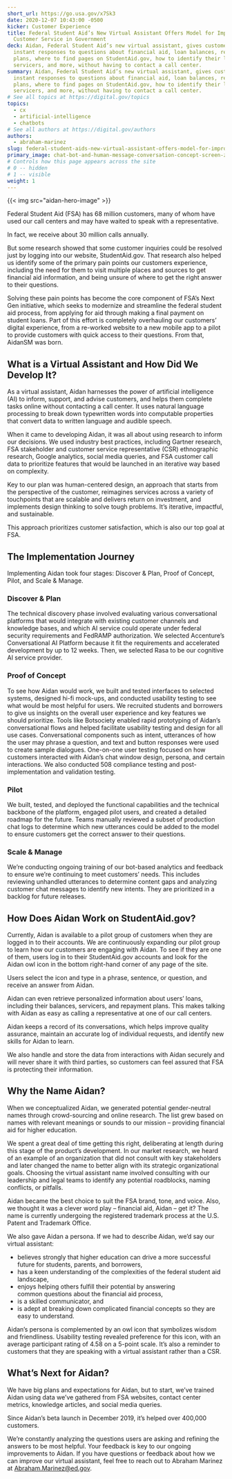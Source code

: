 ```yaml
---
short_url: https://go.usa.gov/x7Sk3
date: 2020-12-07 10:43:00 -0500
kicker: Customer Experience
title: Federal Student Aid’s New Virtual Assistant Offers Model for Improved
  Customer Service in Government
deck: Aidan, Federal Student Aid’s new virtual assistant, gives customers
  instant responses to questions about financial aid, loan balances, repayment
  plans, where to find pages on StudentAid.gov, how to identify their loan
  servicers, and more, without having to contact a call center.
summary: Aidan, Federal Student Aid’s new virtual assistant, gives customers
  instant responses to questions about financial aid, loan balances, repayment
  plans, where to find pages on StudentAid.gov, how to identify their loan
  servicers, and more, without having to contact a call center.
# See all topics at https://digital.gov/topics
topics:
  - cx
  - artificial-intelligence
  - chatbots
# See all authors at https://digital.gov/authors
authors:
  - abraham-marinez
slug: federal-student-aids-new-virtual-assistant-offers-model-for-improved-customer-service-in-government
primary_image: chat-bot-and-human-message-conversation-concept-screen-zapp2photo-istock-thinkstock-680288346
# Controls how this page appears across the site
# 0 -- hidden
# 1 -- visible
weight: 1
---
```

{{< img src="aidan-hero-image" >}}

Federal Student Aid (FSA) has 68 million customers, many of whom have used our call centers and may have waited to speak with a representative. 

In fact, we receive about 30 million calls annually.  

But some research showed that some customer inquiries could be resolved just by logging into our website, StudentAid.gov. That research also helped us identify some of the primary pain points our customers experience, including the need for them to visit multiple places and sources to get financial aid information, and being unsure of where to get the right answer to their questions.

Solving these pain points has become the core component of FSA’s Next Gen initiative, which seeks to modernize and streamline the federal student aid process, from applying for aid through making a final payment on student loans. Part of this effort is completely overhauling our customers’ digital experience, from a re-worked website to a new mobile app to a pilot to provide customers with quick access to their questions. From that, AidanSM was born.

## What is a Virtual Assistant and How Did We Develop It?

As a virtual assistant, Aidan harnesses the power of artificial intelligence (AI) to inform, support, and advise customers, and helps them complete tasks online without contacting a call center. It uses natural language processing to break down typewritten words into computable properties that convert data to written language and audible speech. 

When it came to developing Aidan, it was all about using research to inform our decisions. We used industry best practices, including Gartner research, FSA stakeholder and customer service representative (CSR) ethnographic research, Google analytics, social media queries, and FSA customer call data to prioritize features that would be launched in an iterative way based on complexity.

Key to our plan was human-centered design, an approach that starts from the perspective of the customer, reimagines services across a variety of touchpoints that are scalable and delivers return on investment, and implements design thinking to solve tough problems. It’s iterative, impactful, and sustainable. 

This approach prioritizes customer satisfaction, which is also our top goal at FSA. 

## The Implementation Journey

Implementing Aidan took four stages: Discover & Plan, Proof of Concept, Pilot, and Scale & Manage.

### Discover & Plan 
The technical discovery phase involved evaluating various conversational platforms that would integrate with existing customer channels and knowledge bases, and which AI service could operate under federal security requirements and FedRAMP authorization. We selected Accenture’s Conversational AI Platform because it fit the requirements and accelerated development by up to 12 weeks. Then, we selected Rasa to be our cognitive AI service provider.

### Proof of Concept 
To see how Aidan would work, we built and tested interfaces to selected systems, designed hi-fi mock-ups, and conducted usability testing to see what would be most helpful for users. We recruited students and borrowers to give us insights on the overall user experience and key features we should prioritize.  Tools like Botsociety enabled rapid prototyping of Aidan’s conversational flows and helped facilitate usability testing and design for all use cases. Conversational components such as intent, utterances of how the user may phrase a question, and text and button responses were used to create sample dialogues. One-on-one user testing focused on how customers interacted with Aidan’s chat window design, persona, and certain interactions. We also conducted 508 compliance testing and post-implementation and validation testing. 

### Pilot 
We built, tested, and deployed the functional capabilities and the technical backbone of the platform, engaged pilot users, and created a detailed roadmap for the future. Teams manually reviewed a subset of production chat logs to determine which new utterances could be added to the model to ensure customers get the correct answer to their questions. 

### Scale & Manage
We’re conducting ongoing training of our bot-based analytics and feedback to ensure we’re continuing to meet customers’ needs. This includes reviewing unhandled utterances to determine content gaps and analyzing customer chat messages to identify new intents. They are prioritized in a backlog for future releases.

## How Does Aidan Work on StudentAid.gov?

Currently, Aidan is available to a pilot group of customers when they are logged in to their accounts. We are continuously expanding our pilot group to learn how our customers are engaging with Aidan.  To see if they are one of them, users log in to their StudentAid.gov accounts and look for the Aidan owl icon in the bottom right-hand corner of any page of the site.  

Users select the icon and type in a phrase, sentence, or question, and receive an answer from Aidan. 

Aidan can even retrieve personalized information about users’ loans, including their balances, servicers, and repayment plans. This makes talking with Aidan as easy as calling a representative at one of our call centers. 

Aidan keeps a record of its conversations, which helps improve quality assurance, maintain an accurate log of individual requests, and identify new skills for Aidan to learn. 

We also handle and store the data from interactions with Aidan securely and will never share it with third parties, so customers can feel assured that FSA is protecting their information.

## Why the Name Aidan?

When we conceptualized Aidan, we generated potential gender-neutral names through crowd-sourcing and online research. The list grew based on names with relevant meanings or sounds to our mission – providing financial aid for higher education. 

We spent a great deal of time getting this right, deliberating at length during this stage of the product’s development. In our market research, we heard of an example of an organization that did not consult with key stakeholders and later changed the name to better align with its strategic organizational goals. Choosing the virtual assistant name involved consulting with our leadership and legal teams to identify any potential roadblocks, naming conflicts, or pitfalls.  

Aidan became the best choice to suit the FSA brand, tone, and voice. Also, we thought it was a clever word play – financial aid, Aidan – get it? The name is currently undergoing the registered trademark process at the U.S. Patent and Trademark Office. 

We also gave Aidan a persona. If we had to describe Aidan, we’d say our virtual assistant:

* believes strongly that higher education can drive a more successful future for students, parents, and borrowers,
* has a keen understanding of the complexities of the federal student aid landscape, 
* enjoys helping others fulfill their potential by answering common questions about the financial aid process, 
* is a skilled communicator, and
* is adept at breaking down complicated financial concepts so they are easy to understand. 

Aidan’s persona is complemented by an owl icon that symbolizes wisdom and friendliness. Usability testing revealed preference for this icon, with an average participant rating of 4.58 on a 5-point scale. It’s also a reminder to customers that they are speaking with a virtual assistant rather than a CSR.

## What’s Next for Aidan?

We have big plans and expectations for Aidan, but to start, we’ve trained Aidan using data we’ve gathered from FSA websites, contact center metrics, knowledge articles, and social media queries.  

Since Aidan’s beta launch in December 2019, it’s helped over 400,000 customers.

We’re constantly analyzing the questions users are asking and refining the answers to be most helpful. Your feedback is key to our ongoing improvements to Aidan.  If you have questions or feedback about how we can improve our virtual assistant, feel free to reach out to Abraham Marinez at Abraham.Marinez@ed.gov.
